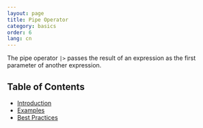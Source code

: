 ```yaml
---
layout: page
title: Pipe Operator 
category: basics
order: 6 
lang: cn 
---
```


The pipe operator `|>` passes the result of an expression as the first parameter of another expression.

## Table of Contents

- [Introduction](#introduction)
- [Examples](#examples)
- [Best Practices](#best-practices)
